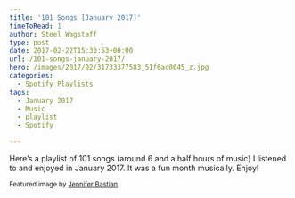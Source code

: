 ```yaml
---
title: '101 Songs [January 2017]'
timeToRead: 1 
author: Steel Wagstaff
type: post
date: 2017-02-22T15:33:53+00:00
url: /101-songs-january-2017/
hero: /images/2017/02/31733377583_51f6ac0045_z.jpg
categories:
  - Spotify Playlists
tags:
  - January 2017
  - Music
  - playlist
  - Spotify

---
```

Here&#8217;s a playlist of 101 songs (around 6 and a half hours of music) I listened to and enjoyed in January 2017. It was a fun month musically. Enjoy!



<small>Featured image by <a href="https://www.flickr.com/photos/jenniferhelen/31733377583" target="_blank">Jennifer Bastian</a></small>